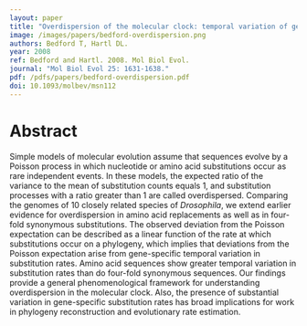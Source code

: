 ```yaml
---
layout: paper
title: "Overdispersion of the molecular clock: temporal variation of gene-specific substitution rates in Drosophila"
image: /images/papers/bedford-overdispersion.png
authors: Bedford T, Hartl DL.
year: 2008
ref: Bedford and Hartl. 2008. Mol Biol Evol.
journal: "Mol Biol Evol 25: 1631-1638."
pdf: /pdfs/papers/bedford-overdispersion.pdf
doi: 10.1093/molbev/msn112 
---
```


# Abstract

Simple models of molecular evolution assume that sequences evolve by a Poisson process in which nucleotide or amino acid substitutions occur as rare independent events. In these models, the expected ratio of the variance to the mean of substitution counts equals 1, and substitution processes with a ratio greater than 1 are called overdispersed. Comparing the genomes of 10 closely related species of *Drosophila*, we extend earlier evidence for overdispersion in amino acid replacements as well as in four-fold synonymous substitutions. The observed deviation from the Poisson expectation can be described as a linear function of the rate at which substitutions occur on a phylogeny, which implies that deviations from the Poisson expectation arise from gene-specific temporal variation in substitution rates. Amino acid sequences show greater temporal variation in substitution rates than do four-fold synonymous sequences. Our findings provide a general phenomenological framework for understanding overdispersion in the molecular clock. Also, the presence of substantial variation in gene-specific substitution rates has broad implications for work in phylogeny reconstruction and evolutionary rate estimation.